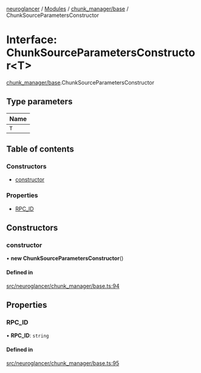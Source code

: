 [neuroglancer](../README.md) / [Modules](../modules.md) / [chunk\_manager/base](../modules/chunk_manager_base.md) / ChunkSourceParametersConstructor

# Interface: ChunkSourceParametersConstructor<T\>

[chunk_manager/base](../modules/chunk_manager_base.md).ChunkSourceParametersConstructor

## Type parameters

| Name |
| :------ |
| `T` |

## Table of contents

### Constructors

- [constructor](chunk_manager_base.ChunkSourceParametersConstructor.md#constructor)

### Properties

- [RPC\_ID](chunk_manager_base.ChunkSourceParametersConstructor.md#rpc_id)

## Constructors

### constructor

• **new ChunkSourceParametersConstructor**()

#### Defined in

[src/neuroglancer/chunk_manager/base.ts:94](https://github.com/ActiveBrainAtlas2/neuroglancer/blob/1beb5d34/src/neuroglancer/chunk_manager/base.ts#L94)

## Properties

### RPC\_ID

• **RPC\_ID**: `string`

#### Defined in

[src/neuroglancer/chunk_manager/base.ts:95](https://github.com/ActiveBrainAtlas2/neuroglancer/blob/1beb5d34/src/neuroglancer/chunk_manager/base.ts#L95)
